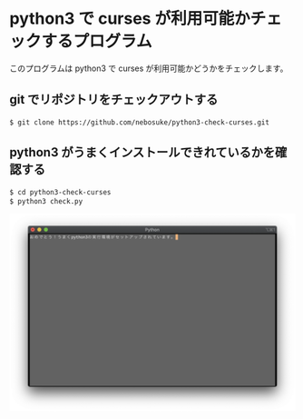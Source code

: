 # python3 で curses が利用可能かチェックするプログラム

このプログラムは python3 で curses が利用可能かどうかをチェックします。

## git でリポジトリをチェックアウトする

```text
$ git clone https://github.com/nebosuke/python3-check-curses.git
```

## python3 がうまくインストールできれているかを確認する

```text
$ cd python3-check-curses
$ python3 check.py
```

![実行結果](.github/screenshot.png)
